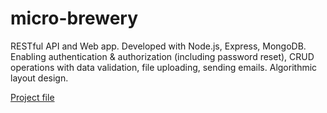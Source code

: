 # micro-brewery

RESTful API and Web app. Developed with Node.js, Express, MongoDB. Enabling authentication & authorization (including password reset), CRUD operations with data validation, file uploading, sending emails. Algorithmic layout design.

[Project file](/app/public/dossier_de_projet.pdf)
